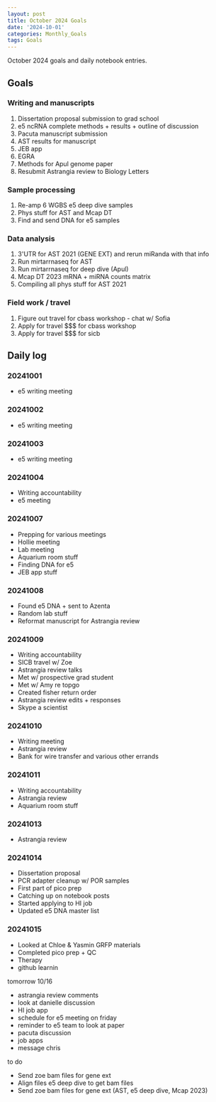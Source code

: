 ```yaml
---
layout: post
title: October 2024 Goals
date: '2024-10-01'
categories: Monthly_Goals
tags: Goals
---
```


October 2024 goals and daily notebook entries.

## Goals  

### Writing and manuscripts 

1. Dissertation proposal submission to grad school
2. e5 ncRNA complete methods + results + outline of discussion  
3. Pacuta manuscript submission 
4. AST results for manuscript 
5. JEB app 
6. EGRA
7. Methods for Apul genome paper 
8. Resubmit Astrangia review to Biology Letters 

### Sample processing

1. Re-amp 6 WGBS e5 deep dive samples
2. Phys stuff for AST and Mcap DT 
3. Find and send DNA for e5 samples 

### Data analysis

1. 3'UTR for AST 2021 (GENE EXT) and rerun miRanda with that info 
2. Run mirtarrnaseq for AST 
3. Run mirtarrnaseq for deep dive (Apul)
4. Mcap DT 2023 mRNA + miRNA counts matrix 
5. Compiling all phys stuff for AST 2021 

### Field work / travel 

1. Figure out travel for cbass workshop - chat w/ Sofia 
2. Apply for travel $$$ for cbass workshop 
3. Apply for travel $$$ for sicb 

## Daily log 

### 20241001

- e5 writing meeting 

### 20241002

- e5 writing meeting 

### 20241003

- e5 writing meeting 

### 20241004

- Writing accountability 
- e5 meeting 

### 20241007 

- Prepping for various meetings 
- Hollie meeting 
- Lab meeting 
- Aquarium room stuff 
- Finding DNA for e5 
- JEB app stuff 

### 20241008

- Found e5 DNA + sent to Azenta 
- Random lab stuff 
- Reformat manuscript for Astrangia review 

### 20241009 

- Writing accountability 
- SICB travel w/ Zoe 
- Astrangia review talks 
- Met w/ prospective grad student 
- Met w/ Amy re topgo 
- Created fisher return order 
- Astrangia review edits + responses
- Skype a scientist 

### 20241010

- Writing meeting 
- Astrangia review
- Bank for wire transfer and various other errands 

### 20241011

- Writing accountability 
- Astrangia review 
- Aquarium room stuff 

### 20241013

- Astrangia review 

### 20241014

- Dissertation proposal 
- PCR adapter cleanup w/ POR samples 
- First part of pico prep 
- Catching up on notebook posts 
- Started applying to HI job 
- Updated e5 DNA master list 

### 20241015

- Looked at Chloe & Yasmin GRFP materials 
- Completed pico prep + QC
- Therapy 
- github learnin






tomorrow 10/16

- astrangia review comments 
- look at danielle discussion 
- HI job app 
- schedule for e5 meeting on friday 
- reminder to e5 team to look at paper 
- pacuta discussion 
- job apps 
- message chris 


to do

- Send zoe bam files for gene ext 
- Align files e5 deep dive to get bam files 
- Send zoe bam files for gene ext (AST, e5 deep dive, Mcap 2023)

